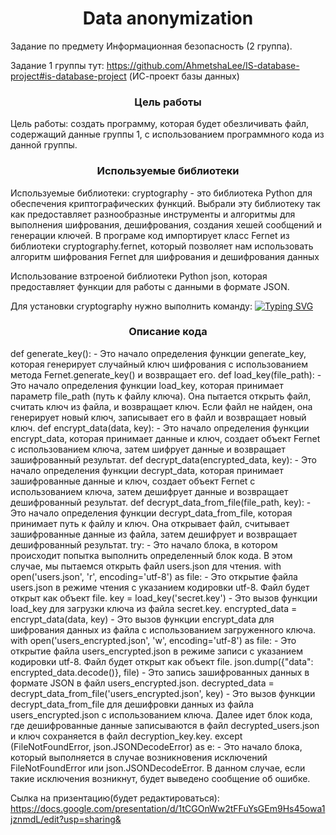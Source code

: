 <h1 align="center">Data anonymization</h1>
Задание по предмету Информационная безопасность (2 группа).

Задание 1 группы тут: https://github.com/AhmetshaLee/IS-database-project#is-database-project (ИС-проект базы данных)
<h3 align="center">Цель работы</h3>
Цель работы: создать программу, которая будет обезличивать файл, содержащий данные группы 1, с использованием программного кода из данной группы.

<h3 align="center">Используемые библиотеки</h3> 
Используемые библиотеки: 
cryptography - это библиотека Python для обеспечения  криптографических функций. Выбрали эту библиотеку так как предоставляет разнообразные инструменты и алгоритмы для выполнения шифрования, дешифрования, создания хешей сообщений и генерации ключей. В програме код импортирует класс Fernet из библиотеки cryptography.fernet, который позволяет нам использовать алгоритм шифрования Fernet для шифрования и дешифрования данных

Использование взтроеной библиотеки Python json, которая предоставляет функции для работы с данными в формате JSON.

Для установки cryptography нужно выполнить команду:
[![Typing SVG](https://readme-typing-svg.herokuapp.com?color=%2336BCF7&lines=$+pip+install+cryptography)](https://git.io/typing-svg)

<h3 align="center">Описание кода</h3> 
def generate_key(): - Это начало определения функции generate_key, которая генерирует случайный ключ шифрования с использованием метода Fernet.generate_key() и возвращает его.
def load_key(file_path): - Это начало определения функции load_key, которая принимает параметр file_path (путь к файлу ключа). Она пытается открыть файл, считать ключ из файла, и возвращает ключ. Если файл не найден, она генерирует новый ключ, записывает его в файл и возвращает новый ключ.
def encrypt_data(data, key): - Это начало определения функции encrypt_data, которая принимает данные и ключ, создает объект Fernet с использованием ключа, затем шифрует данные и возвращает зашифрованный результат.
def decrypt_data(encrypted_data, key): - Это начало определения функции decrypt_data, которая принимает зашифрованные данные и ключ, создает объект Fernet с использованием ключа, затем дешифрует данные и возвращает дешифрованный результат.
def decrypt_data_from_file(file_path, key): - Это начало определения функции decrypt_data_from_file, которая принимает путь к файлу и ключ. Она открывает файл, считывает зашифрованные данные из файла, затем дешифрует и возвращает дешифрованный результат.
try: - Это начало блока, в котором происходит попытка выполнить определенный блок кода. В этом случае, мы пытаемся открыть файл users.json для чтения.
with open('users.json', 'r', encoding='utf-8') as file: - Это открытие файла users.json в режиме чтения с указанием кодировки utf-8. Файл будет открыт как объект file.
key = load_key('secret.key') - Это вызов функции load_key для загрузки ключа из файла secret.key.
encrypted_data = encrypt_data(data, key) - Это вызов функции encrypt_data для шифрования данных из файла с использованием загруженного ключа.
with open('users_encrypted.json', 'w', encoding='utf-8') as file: - Это открытие файла users_encrypted.json в режиме записи с указанием кодировки utf-8. Файл будет открыт как объект file.
json.dump({"data": encrypted_data.decode()}, file) - Это запись зашифрованных данных в формате JSON в файл users_encrypted.json.
decrypted_data = decrypt_data_from_file('users_encrypted.json', key) - Это вызов функции decrypt_data_from_file для дешифровки данных из файла users_encrypted.json с использованием ключа.
Далее идет блок кода, где дешифрованные данные записываются в файл decrypted_users.json и ключ сохраняется в файл decryption_key.key.
except (FileNotFoundError, json.JSONDecodeError) as e: - Это начало блока, который выполняется в случае возникновения исключений FileNotFoundError или json.JSONDecodeError. В данном случае, если такие исключения возникнут, будет выведено сообщение об ошибке.

Сылка на призентацию(будет редактироваться): https://docs.google.com/presentation/d/1tCGOnWw2tFFuYsGEm9Hs45owa1jznmdL/edit?usp=sharing&
